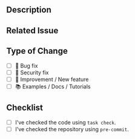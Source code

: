 ## Description

<!-- Add a more detailed description of the changes if needed. -->

## Related Issue

<!-- If your PR refers to a related issue, link it here. -->

## Type of Change

<!-- Mark with an `x` all the checkboxes that apply (like `[x]`) -->

- [ ] 🔧 Bug fix
- [ ] 🔐 Security fix
- [ ] 🚀 Improvement / New feature
- [ ] 📚 Examples / Docs / Tutorials

## Checklist

<!-- Mark with an `x` all the checkboxes that apply (like `[x]`) -->

- [ ] I've checked the code using `task check`.
- [ ] I've checked the repository using `pre-commit`.
